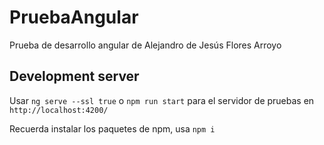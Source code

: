 # PruebaAngular

Prueba de desarrollo angular de Alejandro de Jesús Flores Arroyo

## Development server

Usar `ng serve --ssl true` o `npm run start` para el servidor de pruebas en `http://localhost:4200/`

Recuerda instalar los paquetes de npm, usa `npm i`
